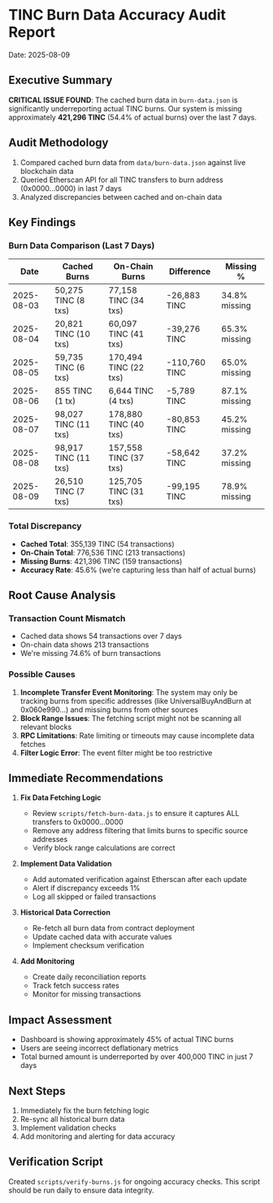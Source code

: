 # TINC Burn Data Accuracy Audit Report
Date: 2025-08-09

## Executive Summary
**CRITICAL ISSUE FOUND**: The cached burn data in `burn-data.json` is significantly underreporting actual TINC burns. Our system is missing approximately **421,296 TINC** (54.4% of actual burns) over the last 7 days.

## Audit Methodology
1. Compared cached burn data from `data/burn-data.json` against live blockchain data
2. Queried Etherscan API for all TINC transfers to burn address (0x0000...0000) in last 7 days
3. Analyzed discrepancies between cached and on-chain data

## Key Findings

### Burn Data Comparison (Last 7 Days)

| Date       | Cached Burns | On-Chain Burns | Difference | Missing % |
|------------|-------------|----------------|------------|-----------|
| 2025-08-03 | 50,275 TINC (8 txs) | 77,158 TINC (34 txs) | -26,883 TINC | 34.8% missing |
| 2025-08-04 | 20,821 TINC (10 txs) | 60,097 TINC (41 txs) | -39,276 TINC | 65.3% missing |
| 2025-08-05 | 59,735 TINC (6 txs) | 170,494 TINC (22 txs) | -110,760 TINC | 65.0% missing |
| 2025-08-06 | 855 TINC (1 tx) | 6,644 TINC (4 txs) | -5,789 TINC | 87.1% missing |
| 2025-08-07 | 98,027 TINC (11 txs) | 178,880 TINC (40 txs) | -80,853 TINC | 45.2% missing |
| 2025-08-08 | 98,917 TINC (11 txs) | 157,558 TINC (37 txs) | -58,642 TINC | 37.2% missing |
| 2025-08-09 | 26,510 TINC (7 txs) | 125,705 TINC (31 txs) | -99,195 TINC | 78.9% missing |

### Total Discrepancy
- **Cached Total**: 355,139 TINC (54 transactions)
- **On-Chain Total**: 776,536 TINC (213 transactions)
- **Missing Burns**: 421,396 TINC (159 transactions)
- **Accuracy Rate**: 45.6% (we're capturing less than half of actual burns)

## Root Cause Analysis

### Transaction Count Mismatch
- Cached data shows 54 transactions over 7 days
- On-chain data shows 213 transactions
- We're missing 74.6% of burn transactions

### Possible Causes
1. **Incomplete Transfer Event Monitoring**: The system may only be tracking burns from specific addresses (like UniversalBuyAndBurn at 0x060e990...) and missing burns from other sources
2. **Block Range Issues**: The fetching script might not be scanning all relevant blocks
3. **RPC Limitations**: Rate limiting or timeouts may cause incomplete data fetches
4. **Filter Logic Error**: The event filter might be too restrictive

## Immediate Recommendations

1. **Fix Data Fetching Logic**
   - Review `scripts/fetch-burn-data.js` to ensure it captures ALL transfers to 0x0000...0000
   - Remove any address filtering that limits burns to specific source addresses
   - Verify block range calculations are correct

2. **Implement Data Validation**
   - Add automated verification against Etherscan after each update
   - Alert if discrepancy exceeds 1%
   - Log all skipped or failed transactions

3. **Historical Data Correction**
   - Re-fetch all burn data from contract deployment
   - Update cached data with accurate values
   - Implement checksum verification

4. **Add Monitoring**
   - Create daily reconciliation reports
   - Track fetch success rates
   - Monitor for missing transactions

## Impact Assessment
- Dashboard is showing approximately 45% of actual TINC burns
- Users are seeing incorrect deflationary metrics
- Total burned amount is underreported by over 400,000 TINC in just 7 days

## Next Steps
1. Immediately fix the burn fetching logic
2. Re-sync all historical burn data
3. Implement validation checks
4. Add monitoring and alerting for data accuracy

## Verification Script
Created `scripts/verify-burns.js` for ongoing accuracy checks. This script should be run daily to ensure data integrity.